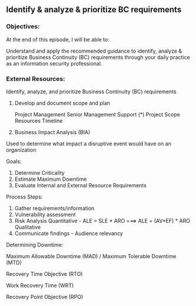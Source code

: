## Identify & analyze & prioritize BC requirements


### Objectives:

At the end of this episode, I will be able to:

Understand and apply the recommended guidance to identify, analyze & prioritize
Business Continuity (BC) requirements through your daily practice as an
information security professional.


### External Resources:

Identify, analyze, and prioritize Business Continuity (BC) requirements

 1. Develop and document scope and plan

	Project Management
		Senior Management Support (*)
		Project Scope
		Resources
		Timeline


 2. Business Impact Analysis (BIA)

Used to determine what impact a disruptive event would have on an organization

Goals:

1. Determine Criticality
2. Estimate Maximum Downtime
3. Evaluate Internal and External Resource Requirements

Process Steps:

1. Gather requirements/information
2. Vulnerability assessment
3. Risk Analysis
	Quantitative - ALE = SLE * ARO  ===>   ALE = (AV*EF) * ARO
	Qualitative
4. Communicate findings - Audience relevancy


Determining Downtime:

Maximum Allowable Downtime (MAD) / Maximum Tolerable Downtime (MTD)

Recovery Time Objective (RTO)

Work Recovery Time (WRT)

Recovery Point Objective (RPO)
